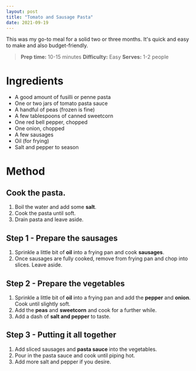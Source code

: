 ```yaml
---
layout: post
title: "Tomato and Sausage Pasta"
date: 2021-09-19
---
```

This was my go-to meal for a solid two or three months. It's quick and easy to make and also budget-friendly.

>**Prep time:** 10-15 minutes
>**Difficulty:** Easy
>**Serves:** 1-2 people

# Ingredients
* A good amount of fusilli or penne pasta
* One or two jars of tomato pasta sauce
* A handful of peas (frozen is fine)
* A few tablespoons of canned sweetcorn
* One red bell pepper, chopped
* One onion, chopped
* A few sausages
* Oil (for frying)
* Salt and pepper to season

# Method
## Cook the **pasta**.
1. Boil the water and add some **salt**. 
2. Cook the pasta until soft.
3. Drain pasta and leave aside.

## Step 1 - Prepare the sausages
1. Sprinkle a little bit of **oil** into a frying pan and cook **sausages**.
2. Once sausages are fully cooked, remove from frying pan and chop into slices. Leave aside.

## Step 2 - Prepare the vegetables
1. Sprinkle a little bit of **oil** into a frying pan and add the **pepper** and **onion**. Cook until slightly soft. 
2. Add the **peas** and **sweetcorn** and cook for a further while.
3. Add a dash of **salt and pepper** to taste.

## Step 3 - Putting it all together
1. Add sliced sausages and **pasta sauce** into the vegetables.
2. Pour in the pasta sauce and cook until piping hot.
3. Add more salt and pepper if you desire.
